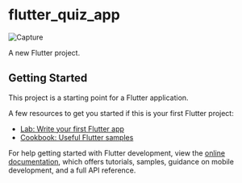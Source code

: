 # flutter_quiz_app

![Capture](https://github.com/ahmedjarad0/flutter_quiz_app/assets/113943692/3deca5b6-3ba1-4329-8a0f-1dc21407ab4a)

A new Flutter project.

## Getting Started

This project is a starting point for a Flutter application.

A few resources to get you started if this is your first Flutter project:

- [Lab: Write your first Flutter app](https://docs.flutter.dev/get-started/codelab)
- [Cookbook: Useful Flutter samples](https://docs.flutter.dev/cookbook)

For help getting started with Flutter development, view the
[online documentation](https://docs.flutter.dev/), which offers tutorials,
samples, guidance on mobile development, and a full API reference.
